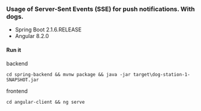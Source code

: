 ### Usage of Server-Sent Events (SSE) for push notifications. With dogs.

* Spring Boot 2.1.6.RELEASE
* Angular 8.2.0



#### Run it

backend
```
cd spring-backend && mvnw package && java -jar target\dog-station-1-SNAPSHOT.jar
```


frontend
```
cd angular-client && ng serve
```
